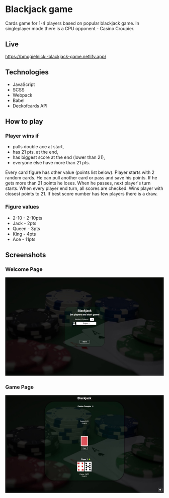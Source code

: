 # Blackjack game

Cards game for 1-4 players based on popular blackjack game. In singleplayer mode there is a CPU opponent - Casino Croupier.

## Live

https://bmogielnicki-blackjack-game.netlify.app/

## Technologies

- JavaScript
- SCSS
- Webpack
- Babel
- Deckofcards API

## How to play

### Player wins if

- pulls double ace at start,
- has 21 pts. at the end,
- has biggest score at the end (lower than 21),
- everyone else have more than 21 pts.

Every card figure has other value (points list below). Player starts with 2 random cards. He can pull another card or pass and save his points. If he gets more than 21 points he loses. When he passes, next player's turn starts. When every player end turn, all scores are checked. Wins player with closest points to 21. If best score number has few players there is a draw.

### Figure values

- 2-10 - 2-10pts
- Jack - 2pts
- Queen - 3pts
- King - 4pts
- Ace - 11pts

## Screenshots

### Welcome Page

![Welcome Page](./public/screens/welcome-page.jpg)

### Game Page

![Game Page](./public/screens/game-page.jpg)
